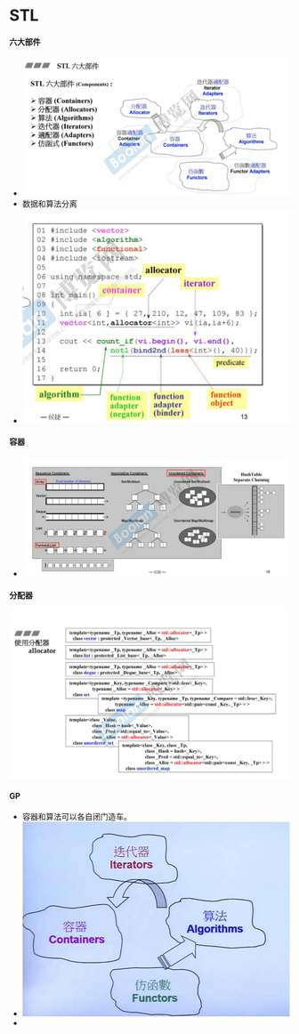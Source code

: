 # STL

#### 六大部件
* ![-w987](media/15709754805789/15709754961260.jpg)
* 数据和算法分离
* ![-w609](media/15709754805789/15709757583079.jpg)

#### 容器
* ![-w1043](media/15709754805789/15709761094606.jpg)

#### 分配器
![-w1020](media/15709754805789/15709776442988.jpg)

#### GP
* 容器和算法可以各自闭门造车。
* ![-w425](media/15709754805789/15709782266111.jpg)
* 